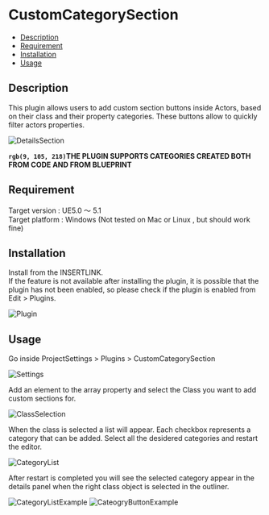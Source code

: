# CustomCategorySection

<!--ts-->
   * [Description](#Description)
   * [Requirement](#Requirement)
   * [Installation](#Installation)
   * [Usage](#Usage)
<!--te-->

## Description

This plugin allows users to add custom section buttons inside Actors, based on their class and their property categories. These buttons allow to quickly filter actors properties.

![DetailsSection](https://user-images.githubusercontent.com/122740591/221410561-7b7633be-ca86-4052-8a68-5dcddbbb7aa8.png)

**`rgb(9, 105, 218)`THE PLUGIN SUPPORTS CATEGORIES CREATED BOTH FROM CODE AND FROM BLUEPRINT**

## Requirement

Target version : UE5.0 ～ 5.1  
Target platform : Windows (Not tested on Mac or Linux , but should work fine)

## Installation

Install from the INSERTLINK.  
If the feature is not available after installing the plugin, it is possible that the plugin has not been enabled, so please check if the plugin is enabled from Edit > Plugins.

![Plugin](https://user-images.githubusercontent.com/122740591/221409848-b9bc0fe2-f981-47b1-8dd1-0641bd98ea11.png)

## Usage

Go inside ProjectSettings > Plugins > CustomCategorySection

![Settings](https://user-images.githubusercontent.com/122740591/221409859-604c6382-b957-45bd-b90a-1ef8c309fba5.png)

Add an element to the array property and select the Class you want to add custom sections for.

![ClassSelection](https://user-images.githubusercontent.com/122740591/221409975-815c4c9b-61e6-44bb-8994-aaed82d5b6b5.png)

When the class is selected a list will appear. Each checkbox represents a category that can be added.
Select all the desidered categories and restart the editor.

![CategoryList](https://user-images.githubusercontent.com/122740591/221410009-14f7ec4b-82f8-4396-80d3-bbfed5b6d130.png)

After restart is completed you will see the selected category appear in the details panel when the right class object is selected in the outliner.

![CategoryListExample](https://user-images.githubusercontent.com/122740591/221410031-be4f4ad1-6ada-4da8-844b-beb64548799c.png)
![CateogryButtonExample](https://user-images.githubusercontent.com/122740591/221410077-55816a07-e0f7-4e94-b9c2-64c78d3958fc.png)

